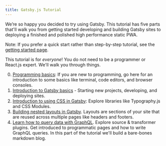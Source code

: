 ```yaml
---
title: Gatsby.js Tutorial
---
```


We’re so happy you decided to try using Gatsby. This tutorial has five parts that'll walk you from getting started developing and building Gatsby sites to deploying a finished and polished high performance static PWA.

Note: If you prefer a quick start rather than step-by-step tutorial, see the [getting started page](/docs/).

This tutorial is for *everyone*! You do not need to be a programmer or React.js expert. We'll walk you through things.

0. [Programming basics](/tutorial/part-zero/): If you are new to programming, go here for an introduction to some basics like terminal,  code editors, and browser consoles.
1. [Introduction to Gatsby basics](/tutorial/part-one/) - Starting new projects, developing, and deploying sites.
2. [Introduction to using CSS in Gatsby](/tutorial/part-two/): Explore libraries like Typography.js and CSS Modules.
3. [Building nested layouts in Gatsby](/tutorial/part-three/). Layouts are sections of your site that are reused across multiple pages like headers and footers.
4. [Learn how to query data with GraphQL](/tutorial/part-four/). Explore source & transformer plugins. Get introduced to programmatic pages and how to write GraphQL queries. In this part of the tutorial we'll build a bare-bones markdown blog.
